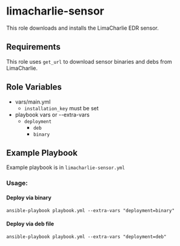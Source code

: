 limacharlie-sensor
=========

This role downloads and installs the LimaCharlie EDR sensor.

Requirements
------------

This role uses `get_url` to download sensor binaries and debs from LimaCharlie.

Role Variables
--------------

* vars/main.yml
  * `installation_key` must be set
* playbook vars or --extra-vars
  * `deployment`
    * `deb`
    * `binary`

Example Playbook
----------------

Example playbook is in `limacharlie-sensor.yml`

### Usage:

#### Deploy via binary 
```
ansible-playbook playbook.yml --extra-vars "deployment=binary"
```
#### Deploy via deb file
```
ansible-playbook playbook.yml --extra-vars "deployment=deb"
```
